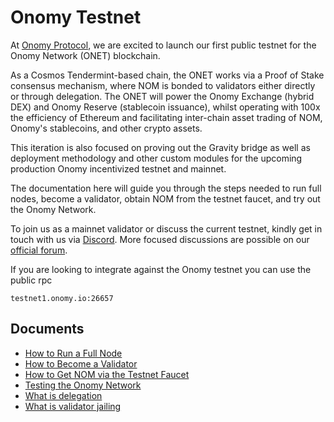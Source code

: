 # Onomy Testnet

At [Onomy Protocol](https://onomy.io/), we are excited to launch our first public testnet for the Onomy Network (ONET) blockchain. 

As a Cosmos Tendermint-based chain, the ONET works via a Proof of Stake consensus mechanism, where NOM is bonded to validators either directly or through delegation. The ONET will power the Onomy Exchange (hybrid DEX) and Onomy Reserve (stablecoin issuance), whilst operating with 100x the efficiency of Ethereum and facilitating inter-chain asset trading of NOM, Onomy's stablecoins, and other crypto assets.

This iteration is also focused on proving out the Gravity bridge as well as deployment methodology and other custom modules for the upcoming production Onomy incentivized testnet and mainnet.

The documentation here will guide you through the steps needed to run full nodes, become a validator, obtain NOM from the testnet faucet, and try out the Onomy Network. 

To join us as a mainnet validator or discuss the current testnet, kindly get in touch with us via [Discord](https://discord.gg/ge7Rt9hdpa). More focused discussions are possible on our [official forum](https://forum.onomy.io/). 

If you are looking to integrate against the Onomy testnet you can use the public rpc

```
testnet1.onomy.io:26657
```

## Documents

- [How to Run a Full Node](onomy-testnet-docs/setting-up-a-fullnode.md)
- [How to Become a Validator](onomy-testnet-docs/setting-up-a-validator.md)
- [How to Get NOM via the Testnet Faucet](onomy-testnet-docs/faucet.md)
- [Testing the Onomy Network](onomy-testnet-docs/testing-gravity.md)
- [What is delegation](onomy-testnet-docs/delegation.md)
- [What is validator jailing](onomy-testnet-docs/unjailing.md)
